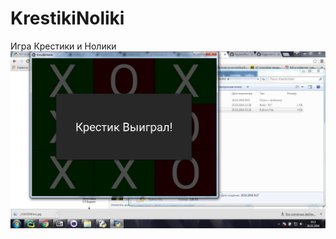 # KrestikiNoliki
Игра Крестики и Нолики
![My image](https://github.com/Xayom/KrestikiNoliki/blob/master/NNF9F3HpR4Y.jpg)
